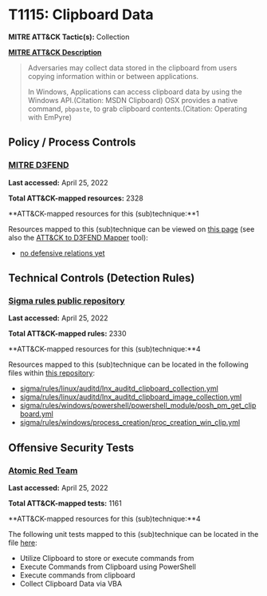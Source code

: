 # T1115: Clipboard Data
**MITRE ATT&CK Tactic(s):** Collection

**[MITRE ATT&CK Description](https://attack.mitre.org/techniques/T1115)**
<blockquote>Adversaries may collect data stored in the clipboard from users copying information within or between applications. 

In Windows, Applications can access clipboard data by using the Windows API.(Citation: MSDN Clipboard) OSX provides a native command, <code>pbpaste</code>, to grab clipboard contents.(Citation: Operating with EmPyre)</blockquote>
## Policy / Process Controls
### [MITRE D3FEND](https://d3fend.mitre.org/)
**Last accessed:** April 25, 2022

**Total ATT&CK-mapped resources:** 2328

**ATT&CK-mapped resources for this (sub)technique:**1

Resources mapped to this (sub)technique can be viewed on [this page](https://d3fend.mitre.org/) (see also the [ATT&CK to D3FEND Mapper](https://d3fend.mitre.org/tools/attack-mapper) tool):

* [no defensive relations yet](https://d3fend.mitre.org/techniques/d3f:nodefensiverelationsyet)

## Technical Controls (Detection Rules)
### [Sigma rules public repository](https://github.com/SigmaHQ/sigma)
**Last accessed:** April 25, 2022

**Total ATT&CK-mapped rules:** 2330

**ATT&CK-mapped resources for this (sub)technique:**4

Resources mapped to this (sub)technique can be located in the following files within [this repository](https://github.com/SigmaHQ/sigma/tree/master/rules):

* [sigma/rules/linux/auditd/lnx_auditd_clipboard_collection.yml](https://github.com/SigmaHQ/sigma/blob/master/rules/linux/auditd/lnx_auditd_clipboard_collection.yml)
* [sigma/rules/linux/auditd/lnx_auditd_clipboard_image_collection.yml](https://github.com/SigmaHQ/sigma/blob/master/rules/linux/auditd/lnx_auditd_clipboard_image_collection.yml)
* [sigma/rules/windows/powershell/powershell_module/posh_pm_get_clipboard.yml](https://github.com/SigmaHQ/sigma/blob/master/rules/windows/powershell/powershell_module/posh_pm_get_clipboard.yml)
* [sigma/rules/windows/process_creation/proc_creation_win_clip.yml](https://github.com/SigmaHQ/sigma/blob/master/rules/windows/process_creation/proc_creation_win_clip.yml)


## Offensive Security Tests
### [Atomic Red Team](https://github.com/redcanaryco/atomic-red-team)
**Last accessed:** April 25, 2022

**Total ATT&CK-mapped tests:** 1161

**ATT&CK-mapped resources for this (sub)technique:**4

The following unit tests mapped to this (sub)technique can be located in the file [here](https://github.com/redcanaryco/atomic-red-team/tree/master/atomics/T1115/T1115.yaml):

* Utilize Clipboard to store or execute commands from
* Execute Commands from Clipboard using PowerShell
* Execute commands from clipboard
* Collect Clipboard Data via VBA

